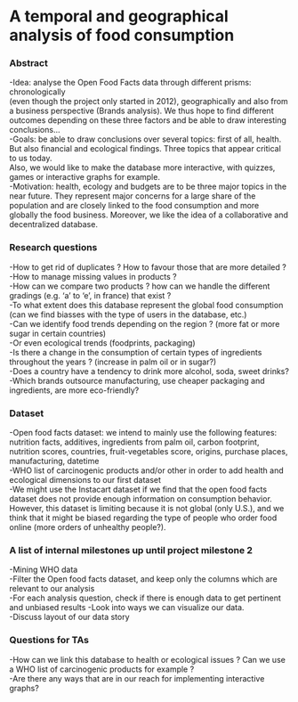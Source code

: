# A temporal and geographical analysis of food consumption

### Abstract
-Idea: analyse the Open Food Facts data through different prisms: chronologically                                     
(even though the project only started in 2012), geographically and also from a business perspective (Brands analysis). 
We thus hope to find different outcomes depending on these three factors and be able to draw interesting 
conclusions...                                                                                                       
-Goals: be able to draw conclusions over several topics: first of all, health. But also financial and ecological findings. 
Three topics that appear critical to us today.                                                                         
Also, we would like to make the database more interactive, with quizzes, games or interactive graphs for example.     
-Motivation: health, ecology and budgets are to be three major topics in the near future. They represent major concerns 
for a large share of the population and are closely linked to the food consumption and more globally the food business. 
Moreover, we like the idea of a collaborative and decentralized database.

### Research questions
-How to get rid of duplicates ? How to favour those that are more detailed ?                                       
-How to manage missing values in products ?                                                                       
-How can we compare two products ? how can we handle the different gradings (e.g. ‘a’ to ‘e’, in france) that exist ?   
-To what extent does this database represent the global food consumption (can we find biasses 
with the type of users in the database, etc.)                                                                     
-Can we identify food trends depending on the region ? (more fat or more sugar in certain countries)                    
-Or even ecological trends (foodprints, packaging)                                                               
-Is there a change in the consumption of certain types of ingredients throughout the years ? (increase in palm oil 
or in sugar?)                                                                                                    
-Does a country have a tendency to drink more alcohol, soda, sweet drinks?                                          
-Which brands outsource manufacturing, use cheaper packaging and ingredients, are more eco-friendly?               

### Dataset
-Open food facts dataset: we intend to mainly use the following features: nutrition facts, additives, ingredients 
from palm oil, carbon footprint, nutrition scores, countries, fruit-vegetables score, origins, purchase places, 
manufacturing, datetime                                                                                              
-WHO list of carcinogenic products and/or other in order to add health and ecological dimensions to our first dataset   
-We might use the Instacart dataset if we find that the open food facts dataset does not provide enough information 
on consumption behavior. However, this dataset is limiting because it is not global (only U.S.), and we think that it 
might be biased regarding the type of people who order food online (more orders of unhealthy people?).

### A list of internal milestones up until project milestone 2
-Mining WHO data                                                                                 
-Filter the Open food facts dataset, and keep only the columns which are relevant to our analysis                    
-For each analysis question, check if there is enough data to get pertinent and unbiased results
-Look into ways we can visualize our data.                                                      
-Discuss layout of our data story

### Questions for TAs
-How can we link this database to health or ecological issues ? Can we use a WHO list of carcinogenic products for 
example ?                                                                                                              
-Are there any ways that are in our reach for implementing interactive graphs?



